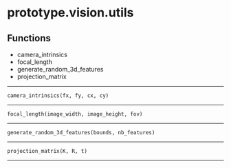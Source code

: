 # prototype.vision.utils



## Functions

- camera_intrinsics
- focal_length
- generate_random_3d_features
- projection_matrix

---


    camera_intrinsics(fx, fy, cx, cy)


---

    focal_length(image_width, image_height, fov)


---

    generate_random_3d_features(bounds, nb_features)


---

    projection_matrix(K, R, t)


---
